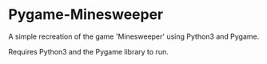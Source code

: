 # Pygame-Minesweeper
A simple recreation of the game 'Minesweeper' using Python3 and Pygame.

Requires Python3 and the Pygame library to run.
